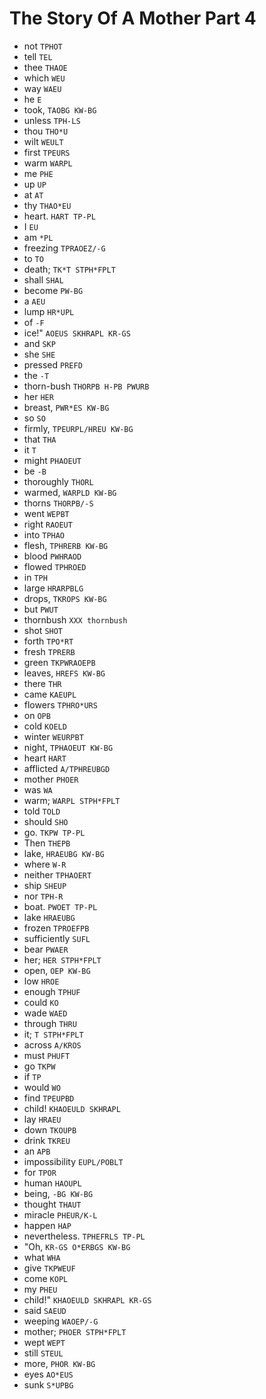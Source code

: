 # The Story Of A Mother Part 4

* not `TPHOT`
* tell `TEL`
* thee `THAOE`
* which `WEU`
* way `WAEU`
* he `E`
* took, `TAOBG KW-BG`
* unless `TPH-LS`
* thou `THO*U`
* wilt `WEULT`
* first `TPEURS`
* warm `WARPL`
* me `PHE`
* up `UP`
* at `AT`
* thy `THAO*EU`
* heart. `HART TP-PL`
* I `EU`
* am `*PL`
* freezing `TPRAOEZ/-G`
* to `TO`
* death; `TK*T STPH*FPLT`
* shall `SHAL`
* become `PW-BG`
* a `AEU`
* lump `HR*UPL`
* of `-F`
* ice!" `AOEUS SKHRAPL KR-GS`
* and `SKP`
* she `SHE`
* pressed `PREFD`
* the `-T`
* thorn-bush `THORPB H-PB PWURB`
* her `HER`
* breast, `PWR*ES KW-BG`
* so `SO`
* firmly, `TPEURPL/HREU KW-BG`
* that `THA`
* it `T`
* might `PHAOEUT`
* be `-B`
* thoroughly `THORL`
* warmed, `WARPLD KW-BG`
* thorns `THORPB/-S`
* went `WEPBT`
* right `RAOEUT`
* into `TPHAO`
* flesh, `TPHRERB KW-BG`
* blood `PWHRAOD`
* flowed `TPHROED`
* in `TPH`
* large `HRARPBLG`
* drops, `TKROPS KW-BG`
* but `PWUT`
* thornbush `XXX thornbush`
* shot `SHOT`
* forth `TPO*RT`
* fresh `TPRERB`
* green `TKPWRAOEPB`
* leaves, `HREFS KW-BG`
* there `THR`
* came `KAEUPL`
* flowers `TPHRO*URS`
* on `OPB`
* cold `KOELD`
* winter `WEURPBT`
* night, `TPHAOEUT KW-BG`
* heart `HART`
* afflicted `A/TPHREUBGD`
* mother `PHOER`
* was `WA`
* warm; `WARPL STPH*FPLT`
* told `TOLD`
* should `SHO`
* go. `TKPW TP-PL`
* Then `THEPB`
* lake, `HRAEUBG KW-BG`
* where `W-R`
* neither `TPHAOERT`
* ship `SHEUP`
* nor `TPH-R`
* boat. `PWOET TP-PL`
* lake `HRAEUBG`
* frozen `TPROEFPB`
* sufficiently `SUFL`
* bear `PWAER`
* her; `HER STPH*FPLT`
* open, `OEP KW-BG`
* low `HROE`
* enough `TPHUF`
* could `KO`
* wade `WAED`
* through `THRU`
* it; `T STPH*FPLT`
* across `A/KROS`
* must `PHUFT`
* go `TKPW`
* if `TP`
* would `WO`
* find `TPEUPBD`
* child! `KHAOEULD SKHRAPL`
* lay `HRAEU`
* down `TKOUPB`
* drink `TKREU`
* an `APB`
* impossibility `EUPL/POBLT`
* for `TPOR`
* human `HAOUPL`
* being, `-BG KW-BG`
* thought `THAUT`
* miracle `PHEUR/K-L`
* happen `HAP`
* nevertheless. `TPHEFRLS TP-PL`
* "Oh, `KR-GS O*ERBGS KW-BG`
* what `WHA`
* give `TKPWEUF`
* come `KOPL`
* my `PHEU`
* child!" `KHAOEULD SKHRAPL KR-GS`
* said `SAEUD`
* weeping `WAOEP/-G`
* mother; `PHOER STPH*FPLT`
* wept `WEPT`
* still `STEUL`
* more, `PHOR KW-BG`
* eyes `AO*EUS`
* sunk `S*UPBG`
